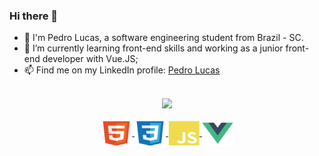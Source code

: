 ### Hi there 👋

- 🧙‍ I'm Pedro Lucas, a software engineering student from Brazil - SC. 
- 🔮 I’m currently learning front-end skills and working as a junior front-end developer with Vue.JS; 
- 📫 Find me on my LinkedIn profile: <a href="https://www.linkedin.com/in/pedro-lucas-luckow-55b5b6214/">Pedro Lucas</a>

<br>

<div style="display: inline_block;" align="center">
  <a href="https://github.com/pdrollucas">
  <img height="160em" src="https://github-readme-stats.vercel.app/api/top-langs/?username=pdrollucas&layout=compact&langs_count=7&theme=tokyonight"/>
</div>

<div style="display: inline_block;" align="center"><br>
  <img align="center" alt="HTML" height="40" width="50" src="https://raw.githubusercontent.com/devicons/devicon/master/icons/html5/html5-original.svg">
  <img align="center" alt="CSS" height="40" width="50" src="https://raw.githubusercontent.com/devicons/devicon/master/icons/css3/css3-original.svg">
  <img align="center" alt="JavaScript" height="40" width="50" src="https://raw.githubusercontent.com/devicons/devicon/master/icons/javascript/javascript-plain.svg">
  <img align="center" alt="JavaScript" height="40" width="50" src="https://raw.githubusercontent.com/devicons/devicon/master/icons/vuejs/vuejs-original.svg">
</div>

